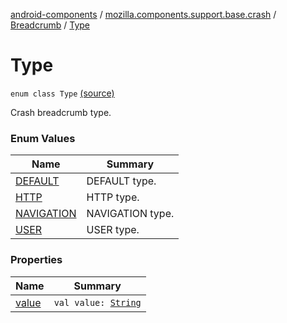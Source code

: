 [android-components](../../../index.md) / [mozilla.components.support.base.crash](../../index.md) / [Breadcrumb](../index.md) / [Type](./index.md)

# Type

`enum class Type` [(source)](https://github.com/mozilla-mobile/android-components/blob/master/components/support/base/src/main/java/mozilla/components/support/base/crash/Breadcrumb.kt#L83)

Crash breadcrumb type.

### Enum Values

| Name | Summary |
|---|---|
| [DEFAULT](-d-e-f-a-u-l-t.md) | DEFAULT type. |
| [HTTP](-h-t-t-p.md) | HTTP type. |
| [NAVIGATION](-n-a-v-i-g-a-t-i-o-n.md) | NAVIGATION type. |
| [USER](-u-s-e-r.md) | USER type. |

### Properties

| Name | Summary |
|---|---|
| [value](value.md) | `val value: `[`String`](https://kotlinlang.org/api/latest/jvm/stdlib/kotlin/-string/index.html) |
